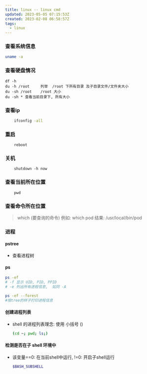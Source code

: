 ```yaml
---
title: linux -- linux cmd
updated: 2023-05-05 07:15:53Z
created: 2023-02-08 06:58:57Z
tags:
  - linux
---
```


### 查看系统信息
```bash
uname -a
```

### 查看硬盘情况
	df -h
	du -h /root		列举  /root 下所有目录 及子目录文件/文件夹大小
	du -sh /root 	/root 大小
	du -sh * 查看当前目录下, 所有大小
	

### 查看ip
```bash
	ifconfig -all
```

### 重启
```
	reboot
```

### 关机
```
	shutdown -h now
```

### 查看当前所在位置
```
	pwd
```

### 查看命令所在位置
> which (要查询的命令)
> 例如: which pod
> 结果: /usr/local/bin/pod


### 进程
#### pstree
- 查看进程树

#### ps
```bash
ps -ef
# -f 显示 UID, PID, PPID
# -e 列出所有进程信息,  如同 -A

ps -ef --forest 
#按tree的样子打印进程信息
```



#### 创建进程列表
- shell 的进程列表理念: 使用 小括号 ()
	```bash
	(cd ~; pwd; ls;)
	```

#### 检测是否在子 shell 环境中
- 该变量==0: 在当前shell中运行, !=0: 开启子shell运行
	```bash
	$BASH_SUBSHELL  
	```
